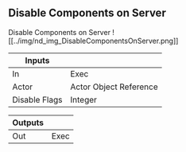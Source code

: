 ## Disable Components on Server
Disable Components on Server
![[../img/nd_img_DisableComponentsOnServer.png]]

|Inputs||
|--|--|
| In | Exec |
| Actor | Actor Object Reference |
| Disable Flags | Integer |

|Outputs||
|--|--|
| Out | Exec |
